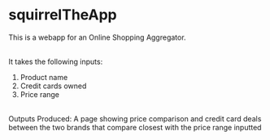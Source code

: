 # squirrelTheApp

This is a webapp for an Online Shopping Aggregator.

<br/>It takes the following inputs:
1. Product name
2. Credit cards owned
3. Price range
   
<br/>Outputs Produced:
A page showing price comparison and credit card deals between the two brands that compare closest with the price range inputted
